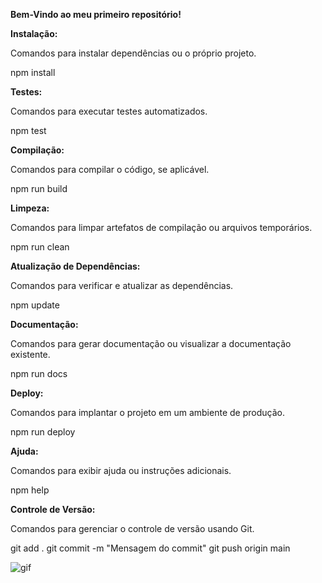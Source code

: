 __Bem-Vindo ao meu primeiro repositório!__

__Instalação:__

Comandos para instalar dependências ou o próprio projeto.

npm install

__Testes:__

Comandos para executar testes automatizados.

npm test

__Compilação:__

Comandos para compilar o código, se aplicável.

npm run build

__Limpeza:__

Comandos para limpar artefatos de compilação ou arquivos temporários.

npm run clean

__Atualização de Dependências:__

Comandos para verificar e atualizar as dependências.

npm update

__Documentação:__

Comandos para gerar documentação ou visualizar a documentação existente.

npm run docs

__Deploy:__

Comandos para implantar o projeto em um ambiente de produção.

npm run deploy

__Ajuda:__

Comandos para exibir ajuda ou instruções adicionais.

npm help

__Controle de Versão:__

Comandos para gerenciar o controle de versão usando Git.

git add .
git commit -m "Mensagem do commit"
git push origin main

![gif](https://media.tenor.com/2HuG5tLOLqMAAAAi/rotating-cheese.gif)
